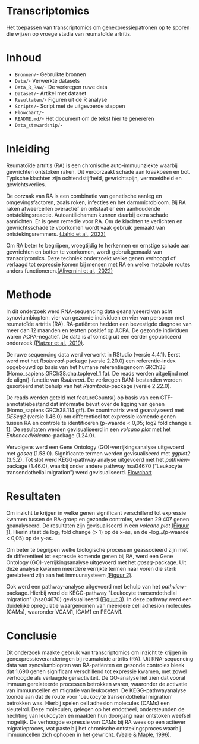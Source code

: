 # Transcriptomics
Het toepassen van transcriptomics om genexpressiepatronen op te sporen die wijzen op vroege stadia van reumatoïde artritis.
# Inhoud
* `Bronnen/`- Gebruikte bronnen
* `Data/`- Verwerkte datasets
* `Data_R_Raw/`- De verkregen ruwe data
* `Dataset/`- Artikel met dataset
* `Resultaten/`- Figuren uit de R analyse
* `Scripts/`- Script met de uitgevoerde stappen
* `Flowchart/`-
* `README.md/`- Het document om de tekst hier te genereren
* `Data_stewardship/`-
# Inleiding
Reumatoïde artritis (RA) is een chronische auto-immuunziekte waarbij gewrichten ontstoken raken. Dit veroorzaakt schade aan kraakbeen en bot. Typische klachten zijn ochtendstijfheid, gewrichtspijn, vermoeidheid en gewichtsverlies.

De oorzaak van RA is een combinatie van genetische aanleg en omgevingsfactoren, zoals roken, infecties en het darmmicrobioom. Bij RA raken afweercellen overactief en ontstaat er een aanhoudende ontstekingsreactie. Autoantilichamen kunnen daarbij extra schade aanrichten. Er is geen remedie voor RA. Om de klachten te verlichten en gewrichtsschade te voorkomen wordt vaak gebruik gemaakt van ontstekingsremmers. [(Jahid et al., 2023)](https://github.com/vdmH46/Transcriptomics/blob/main/Overview%20of%20Rheumatoid%20Arthritis%20and%20Scientific%20Understanding%20of%20the%20Disease.pdf)

Om RA beter te begrijpen, vroegtijdig te herkennen en ernstige schade aan gewrichten en botten te voorkomen, wordt gebruikgemaakt van transcriptomics. Deze techniek onderzoekt welke genen verhoogd of verlaagd tot expressie komen bij mensen met RA en welke metabole routes anders functioneren.[(Alivernini et al., 2022)](https://github.com/vdmH46/Transcriptomics/blob/main/Bronnen/The%20pathogenesis%20of%20rheumatoid%20arthritis.pdf)
# Methode
In dit onderzoek werd RNA-sequencing data geanalyseerd van acht synoviumbiopten: vier van gezonde individuen en vier van personen met reumatoïde artritis (RA). RA-patiënten hadden een bevestigde diagnose van meer dan 12 maanden en testten positief op ACPA. De gezonde individuen waren ACPA-negatief. De data is afkomstig uit een eerder gepubliceerd onderzoek [(Platzer et al., 2019)](https://github.com/vdmH46/Transcriptomics/blob/main/Dataset/Artikel%20Casus.pdf).

De ruwe sequencing data werd verwerkt in RStudio (versie 4.4.1). Eerst werd met het *Rsubread*-package (versie 2.20.0) een referentie-index opgebouwd op basis van het humane referentiegenoom GRCh38 (Homo_sapiens.GRCh38.dna.toplevel_1.fa). De reads werden uitgelijnd met de align()-functie van *Rsubread*. De verkregen BAM-bestanden werden gesorteerd met behulp van het *Rsamtools*-package (versie 2.22.0).

De reads werden geteld met featureCounts() op basis van een GTF-annotatiebestand dat informatie bevat over de ligging van genen (Homo_sapiens.GRCh38.114.gtf). De countmatrix werd geanalyseerd met *DESeq2* (versie 1.46.0) om differentieel tot expressie komende genen tussen RA en controle te identificeren (p-waarde < 0,05; log2 fold change ≥ 1). De resultaten werden gevisualiseerd in een *volcano plot* met het *EnhancedVolcano*-package (1.24.0).

Vervolgens werd een Gene Ontology (GO)-verrijkingsanalyse uitgevoerd met *goseq* (1.58.0). Significante termen werden gevisualiseerd met *ggplot2* (3.5.2). Tot slot werd KEGG-pathway analyse uitgevoerd met het *pathview*-package (1.46.0), waarbij onder andere pathway hsa04670 (“Leukocyte transendothelial migration”) werd gevisualiseerd.
[Flowchart](https://github.com/vdmH46/Transcriptomics/blob/main/Flowchart/Flowchart.png)
# Resultaten
Om inzicht te krijgen in welke genen significant verschillend tot expressie kwamen tussen de RA-groep en gezonde controles, werden 29.407 genen geanalyseerd. De resultaten zijn gevisualiseerd in een *volcano plot* [(Figuur 1)](https://github.com/vdmH46/Transcriptomics/blob/main/Resultaten/VolcanoplotCasus.png). Hierin staat de log₂ fold change (> 1) op de x-as, en de –log₁₀(p-waarde < 0,05) op de y-as.

Om beter te begrijpen welke biologische processen geassocieerd zijn met de differentieel tot expressie komende genen bij RA, werd een Gene Ontology (GO)-verrijkingsanalyse uitgevoerd met het *goseq*-package. Uit deze analyse kwamen meerdere verrijkte termen naar voren die sterk gerelateerd zijn aan het immuunsysteem [(Figuur 2)](https://github.com/vdmH46/Transcriptomics/blob/main/Resultaten/GO_Analyse.png). 

Ook werd een pathway-analyse uitgevoerd met behulp van het *pathview*-package. Hierbij werd de KEGG-pathway "Leukocyte transendothelial migration" (hsa04670) gevisualiseerd [(Figuur 3)](https://github.com/vdmH46/Transcriptomics/blob/main/Resultaten/hsa04670.pathview.png). In deze pathway werd een duidelijke opregulatie waargenomen van meerdere cell adhesion molecules (CAMs), waaronder VCAM1, ICAM1 en PECAM1. 
# Conclusie
Dit onderzoek maakte gebruik van transcriptomics om inzicht te krijgen in genexpressieveranderingen bij reumatoïde artritis (RA). Uit RNA-sequencing data van synoviumbiopten van RA-patiënten en gezonde controles bleek dat 1.690 genen significant verschillend tot expressie kwamen, met zowel verhoogde als verlaagde genactiviteit. De GO-analyse liet zien dat vooral immuun gerelateerde processen betrokken waren, waaronder de activatie van immuuncellen en migratie van leukocyten. De KEGG-pathwayanalyse toonde aan dat de route voor 'Leukocyte transendothelial migration' betrokken was. Hierbij spelen cell adhesion molecules (CAMs) een sleutelrol. Deze moleculen, gelegen op het endotheel, ondersteunden de hechting van leukocyten en maakten hun doorgang naar ontstoken weefsel mogelijk. De verhoogde expressie van CAMs bij RA wees op een actiever migratieproces, wat paste bij het chronische ontstekingsproces waarbij immuuncellen zich ophopen in het gewricht. [(Veale & Maple, 1996)](https://github.com/vdmH46/Transcriptomics/blob/main/Bronnen/Cell%20adhesion%20molecules%20in%20rheumatoid%20arthritis.pdf).
